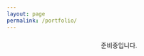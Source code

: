 ```yaml
---
layout: page
permalink: /portfolio/
---
```

<h3></h3>
<div style="text-align:center;">
<p>준비중입니다.</p>